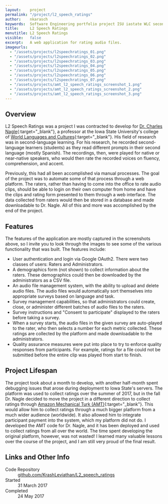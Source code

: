 ```yaml
---
layout:    project
permalink: "/project/l2_speech_ratings"
author:    nkarasch
keywords:  Software Engineering portfolio project ISU iastate WLC second language audio rating speech
title:     L2 Speech Ratings
menutitle: L2 Speech Ratings
visible:   false
excerpt:   A web application for rating audio files.
imageurls:
  - "/assets/projects/l2speechratings_01.png"
  - "/assets/projects/l2speechratings_02.png"
  - "/assets/projects/l2speechratings_03.png"
  - "/assets/projects/l2speechratings_04.png"
  - "/assets/projects/l2speechratings_05.png"
  - "/assets/projects/l2speechratings_06.png"
  - "/assets/projects/l2speechratings_07.png"
  - "/assets/projects/amt_l2_speech_ratings_screenshot_1.png"
  - "/assets/projects/amt_l2_speech_ratings_screenshot_2.png"
  - "/assets/projects/amt_l2_speech_ratings_screenshot_3.png"
--- 
```


## Overview

L2 Speech Ratings was a project I was contracted to develop for
[Dr. Charles Nagle](https://language.iastate.edu/portfolio_page/nagle/){:target="_blank"},
a professor at the Iowa State University's college of
[World Languages and Cultures](https://language.iastate.edu/){:target="_blank"}.
His field of research was in second-language learning. For his research, he recorded
second-language learners (students) as they read different prompts in their second language
(mostly Spanish). The recordings, then, were played for native or near-native speakers,
who would then rate the recorded voices on fluency, comprehension, and accent.

Previously, this had all been accomplished via manual processes. The goal of the project
was to automate some of that process through a web platform. The raters, rather than having
to come into the office to rate audio clips, should be able to login on their own computer
from home and have the clips and rating form presented to them through a web interface.
The data collected from raters would then be stored in a database and made downloadable
to Dr. Nagle. All of this and more was accomplished by the end of the project.


## Features

The features of the application are mostly captured in the screenshots above, so I invite
you to look through the images to see some of the various functionality that was built.
The features include:

- User authentication and login via Google OAuth2. There were two classes of users: Raters and
  Administrators.
- A demographics form (not shown) to collect information about the raters. These demographics
  could then be downloaded by the administrators as a CSV file.
- An audio file management system, with the ability to upload and delete audio files. The audio
  files would automatically sort themselves into appropriate surveys based on language and task.
- Survey management capabilities, so that administrators could create, close, or administer
  different batches of audio files to the raters.
- Survey instructions and "Consent to participate" displayed to the raters before taking a survey.
- When a survey starts, the audio files in the given survey are auto-played to the rater, who
  then selects a number for each metric collected. These ratings are collected by the platform
  and made downloadable to the administrators.
- Quality assurance measures were put into place to try to enforce quality responses from
  participants. For example, ratings for a file could not be submitted before the entire clip
  was played from start to finish.


## Project Lifespan

The project took about a month to develop, with another half-month spent debugging issues
that arose during deployment to Iowa State's servers. The platform was used to collect ratings
over the summer of 2017, but in the fall Dr. Nagle decided to move the project in a different
direction to collect ratings through
[Amazon Mechanical Turk (AMT)](https://www.mturk.com/mturk/welcome){:target="_blank"}.
This would allow him to collect ratings through a much bigger platform from a much wider
audience (worldwide). It also allowed him to integrate participant payment into the system,
which my platform did not do. I developed the AMT code for Dr. Nagle, and it has been
deployed and used to collect ratings from all over the world. The time spent developing
the original platform, however, was not wasted! I learned many valuable lessons over the
course of the project, and I am still very proud of the final result.


<div class="md-card shadow education">
    <div class="title icon-link">
        <h2>Links and Other Info</h2>
    </div>
    <dl class="coursework">
        <dt>Code Repository</dt>
        <dd><a href="https://github.com/KrashLeviathan/L2_speech_ratings" target="_blank">
            github.com/KrashLeviathan/L2_speech_ratings
        </a></dd>
        <dt>Started</dt>
        <dd>31 March 2017</dd>
        <dt>Completed</dt>
        <dd>24 May 2017</dd>
    </dl>
</div>
